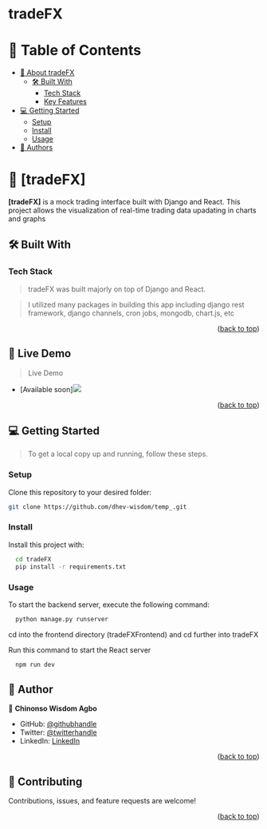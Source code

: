 # tradeFX

<a id="readme-top"></a>
<!--
!!! IMPORTANT !!!

REQUIRED SECTIONS:
- Table of Contents
- About Diskord
  - Built With
  - Live Demo
- Getting Started
- Authors
- Future Features
- Show your support
- Acknowledgements


<div align="center">
  <!-- You are encouraged to replace this logo with your own! Otherwise you can also remove it. -->

</div>

<!-- TABLE OF CONTENTS -->

# 📗 Table of Contents

- [📖 About tradeFX](#about-project)
  - [🛠 Built With](#built-with)
    - [Tech Stack](#tech-stack)
    - [Key Features](#key-features)
- [💻 Getting Started](#getting-started)
  - [Setup](#setup)
  - [Install](#install)
  - [Usage](#usage)
- [👥 Authors](#authors)

<!-- PROJECT DESCRIPTION -->

# 📖 [tradeFX] <a name="about-project"></a>


**[tradeFX]** is a mock trading interface built with Django and React. This project allows the visualization of real-time trading data upadating in charts and graphs

## 🛠 Built With <a name="built-with"></a>

### Tech Stack <a name="tech-stack"></a>

> tradeFX was built majorly on top of Django and React.

> I utilized many packages in building this app including django rest framework, django channels, cron jobs, mongodb, chart.js, etc

<p align="right">(<a href="#readme-top">back to top</a>)</p>

<!-- LIVE DEMO -->

## 🚀 Live Demo <a name="live-demo"></a>

> Live Demo

- [Available soon]<img src="img/disp1.jpg" />

<p align="right">(<a href="#readme-top">back to top</a>)</p>

<!-- GETTING STARTED -->

## 💻 Getting Started <a name="getting-started"></a>

> To get a local copy up and running, follow these steps.


### Setup

Clone this repository to your desired folder:

```sh
git clone https://github.com/dhev-wisdom/temp_.git
```

### Install

Install this project with:

```sh
  cd tradeFX
  pip install -r requirements.txt
```

### Usage

To start the backend server, execute the following command:

```sh
  python manage.py runserver
```

cd into the frontend directory (tradeFXFrontend) and cd further into tradeFX

Run this command to start the React server

```sh
  npm run dev
```

<!-- AUTHORS -->

## 👥 Author <a name="authors"></a>

👤 **Chinonso Wisdom Agbo**

- GitHub: [@githubhandle](https://github.com/dhev-wisdom)
- Twitter: [@twitterhandle](https://twitter.com/wisdom_theDev)
- LinkedIn: [LinkedIn](https://www.linkedin.com/in/dev-chinonso-agbo)

<p align="right">(<a href="#readme-top">back to top</a>)</p>

<!-- CONTRIBUTING -->

## 🤝 Contributing <a name="contributing"></a>

Contributions, issues, and feature requests are welcome!

<p align="right">(<a href="#readme-top">back to top</a>)</p>

